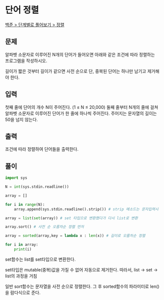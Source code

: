 # 단어 정렬

[백준 > 단계별로 풀어보기 > 정렬](https://www.acmicpc.net/problem/1181)

## 문제

알파벳 소문자로 이루어진 N개의 단어가 들어오면 아래와 같은 조건에 따라 정렬하는 프로그램을 작성하시오.

길이가 짧은 것부터
길이가 같으면 사전 순으로
단, 중복된 단어는 하나만 남기고 제거해야 한다.

## 입력

첫째 줄에 단어의 개수 N이 주어진다. (1 ≤ N ≤ 20,000) 둘째 줄부터 N개의 줄에 걸쳐 알파벳 소문자로 이루어진 단어가 한 줄에 하나씩 주어진다. 주어지는 문자열의 길이는 50을 넘지 않는다.

## 출력

조건에 따라 정렬하여 단어들을 출력한다.

## 풀이

```python
import sys

N = int(sys.stdin.readline())

array = []

for i in range(N):
    array.append(sys.stdin.readline().strip()) # strip 메소드는 문자입력시 마지막에 개행문자가 입력되는것을 방지해준다.

array = list(set(array)) # set 타입으로 변환했다가 다시 list로 변환

array.sort() # 사전 순 오름차순 정렬 먼저

array = sorted(array,key = lambda x : len(x)) # 길이로 오름차순 정렬

for i in array:
    print(i)
```

set함수는 list를 set타입으로 변환한다.

set타입은 mutable(중복)값을 가질 수 없어 자동으로 제거한다. 따라서, list -> set -> list의 과정을 거침

일반 sort함수는 문자열을 사전 순으로 정렬한다. 그 후 sorted함수의 파라미터로 len()을 람다식으로 준다.